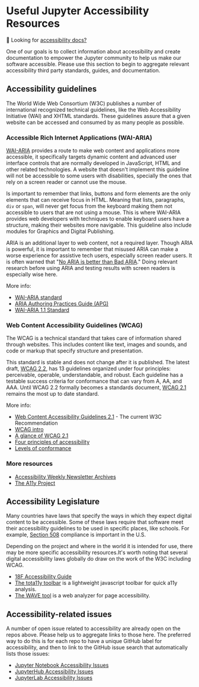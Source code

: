 # Useful Jupyter Accessibility Resources

🔔 Looking for [accessibility docs?](../accessibility-docs)

One of our goals is to collect information about accessibility and create documentation to empower the Jupyter community to help us make our software accessible. Please use this section to begin to aggregate relevant accessibility third party standards, guides, and documentation.

## Accessibility guidelines

The World Wide Web Consortium (W3C) publishes a number of international recognized technical guidelines, like the Web Accessibility Initiative (WAI) and XHTML standards. These guidelines assure that a given website can be accessed and consumed by as many people as possible.

### Accessible Rich Internet Applications (WAI-ARIA)

[WAI-ARIA](https://www.w3.org/WAI/standards-guidelines/aria/) provides a route to make web content and applications more accessible, it specifically targets dynamic content and advanced user interface controls that are normally developed in JavaScript, HTML and other related technologies. A website that doesn't implement this guideline will not be accessible to some users with disabilities, specially the ones that rely on a screen reader or cannot use the mouse.

Is important to remember that links, buttons and form elements are the only elements that can receive focus in HTML. Meaning that lists, paragraphs, `div` or `span`, will never get focus from the keyboard making them not accessible to users that are not using a mouse. This is where WAI-ARIA provides web developers with techniques to enable keyboard users have a structure, making their websites more navigable. This guideline also include modules for Graphics and Digital Publishing.

ARIA is an additional layer to web content, not a required layer. Though ARIA is powerful, it is important to remember that misused ARIA can make a worse experience for assistive tech users, especially screen reader users. It is often warned that "[No ARIA is better than Bad ARIA](https://www.w3.org/WAI/ARIA/apg/practices/read-me-first/)." Doing relevant research before using ARIA and testing results with screen readers is especially wise here.

More info:

- [WAI-ARIA standard](https://www.w3.org/TR/wai-aria/)
- [ARIA Authoring Practices Guide (APG)](https://www.w3.org/WAI/ARIA/apg/)
- [WAI-ARIA 1.1 Standard](https://www.w3.org/TR/wai-aria-1.1/)

### Web Content Accessibility Guidelines (WCAG)

The WCAG is a technical standard that takes care of information shared through websites. This includes content like text, images and sounds, and code or markup that specify structure and presentation.

This standard is stable and does not change after it is published. The latest draft, [WCAG 2.2](https://www.w3.org/TR/WCAG22/), has 13 guidelines organized under four principles: perceivable, operable, understandable, and robust. Each guideline has a testable success criteria for conformance that can vary from A, AA, and AAA. Until WCAG 2.2 formally becomes a standards document, [WCAG 2.1](https://www.w3.org/TR/WCAG21/) remains the most up to date standard.

More info:

- [Web Content Accessibility Guidelines 2.1](https://www.w3.org/TR/WCAG21/) - The current W3C Recommendation
- [WCAG intro](https://www.w3.org/WAI/standards-guidelines/wcag/)
- [A glance of WCAG 2.1](https://www.w3.org/WAI/standards-guidelines/wcag/glance/)
- [Four principles of accessibility](https://www.w3.org/WAI/WCAG21/Understanding/intro#understanding-the-four-principles-of-accessibility)
- [Levels of conformance](https://www.w3.org/WAI/WCAG21/Understanding/conformance#levels)

### More resources

- [Accessibility Weekly Newsletter Archives](https://a11yweekly.com/issues/)
- [The A11y Project](https://a11yproject.com/)

## Accessibility Legislature

Many countries have laws that specify the ways in which they expect digital content to be accessible. Some of these laws require that software meet their accessibility guidelines to be used in specific places, like schools. For example, [Section 508](https://www.section508.gov/about-us/) compliance is important in the U.S.

Depending on the project and where in the world it is intended for use, there may be more specific accessibility resources.It's worth noting that several digital accessibility laws globally do draw on the work of the W3C including WCAG.
- [18F Accessibility Guide](https://accessibility.18f.gov/)
- [The tota11y toolbar](https://khan.github.io/tota11y/) is a lightweight javascript toolbar for quick a11y analysis.
- [The WAVE tool](http://wave.webaim.org/report#/http://z2jh.jupyter.org/) is a web analyzer for page accessibility.


## Accessibility-related issues

A number of open issue related to accessibility are already open on the repos above.
Please help us to aggregate links to those here.
The preferred way to do this is for each repo to have a unique GitHub label for accessibility,
and then to link to the GitHub issue search that automatically lists those issues:

- [Jupyter Notebook Accessibility Issues](https://github.com/jupyter/notebook/issues?q=is%3Aopen+is%3Aissue+label%3Atag%3AAccessibility)
- [JupyterHub Accessibility Issues](https://github.com/jupyterhub/jupyterhub/issues?q=is%3Aopen+is%3Aissue+label%3Aaccessibility)
- [JupyterLab Accessibility Issues](https://github.com/jupyterlab/jupyterlab/issues?q=is%3Aopen+is%3Aissue+label%3Atag%3AAccessibility)
